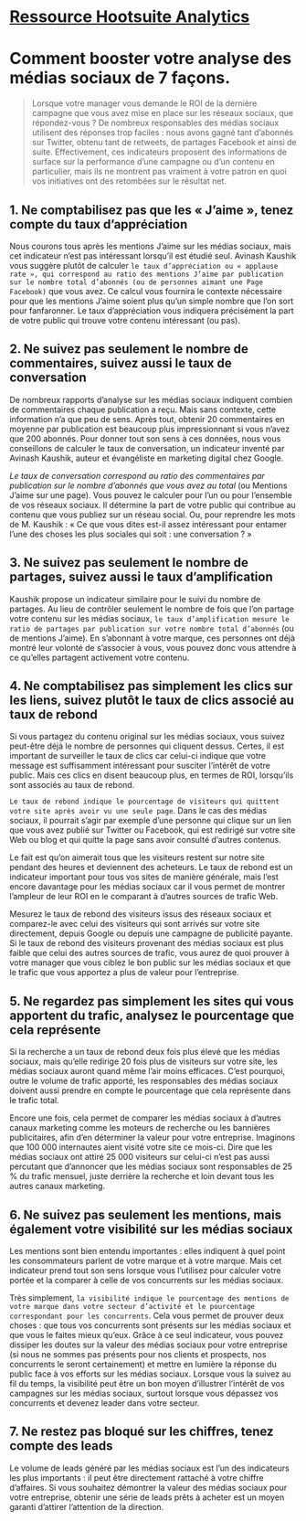 # [Ressource Hootsuite Analytics](https://blog.hootsuite.com/fr/comment-mesurer-les-7-indicateurs-qui-comptent-vraiment-sur-les-reseaux-sociaux/)

# Comment booster votre analyse des médias sociaux de 7 façons.
> Lorsque votre manager vous demande le ROI de la dernière campagne que vous avez mise en place sur les réseaux sociaux, que répondez-vous ? De nombreux responsables des médias sociaux utilisent des réponses trop faciles : nous avons gagné tant d’abonnés sur Twitter, obtenu tant de retweets, de partages Facebook et ainsi de suite. Effectivement, ces indicateurs proposent des informations de surface sur la performance d’une campagne ou d’un contenu en particulier, mais ils ne montrent pas vraiment à votre patron en quoi vos initiatives ont des retombées sur le résultat net.

## 1. Ne comptabilisez pas que les « J’aime », tenez compte du taux d’appréciation
Nous courons tous après les mentions J’aime sur les médias sociaux, mais cet indicateur n’est pas intéressant lorsqu’il est étudié seul. Avinash Kaushik vous suggère plutôt de calculer `le taux d’appréciation ou « applause rate », qui correspond au ratio des mentions J’aime par publication sur le nombre total d’abonnés (ou de personnes aimant une Page Facebook)` que vous avez. Ce calcul vous fournira le contexte nécessaire pour que les mentions J’aime soient plus qu’un simple nombre que l’on sort pour fanfaronner. Le taux d’appréciation vous indiquera précisément la part de votre public qui trouve votre contenu intéressant (ou pas).

## 2. Ne suivez pas seulement le nombre de commentaires, suivez aussi le taux de conversation
De nombreux rapports d’analyse sur les médias sociaux indiquent combien de commentaires chaque publication a reçu. Mais sans contexte, cette information n’a que peu de sens. Après tout, obtenir 20 commentaires en moyenne par publication est beaucoup plus impressionnant si vous n’avez que 200 abonnés. Pour donner tout son sens à ces données, nous vous conseillons de calculer le taux de conversation, un indicateur inventé par Avinash Kaushik, auteur et évangéliste en marketing digital chez Google.

*Le taux de conversation correspond au ratio des commentaires par publication sur le nombre d’abonnés que vous avez au total* (ou Mentions J’aime sur une page). Vous pouvez le calculer pour l’un ou pour l’ensemble de vos réseaux sociaux. Il détermine la part de votre public qui contribue au contenu que vous publiez sur un réseau social. Ou, pour reprendre les mots de M. Kaushik : « Ce que vous dites est-il assez intéressant pour entamer l’une des choses les plus sociales qui soit : une conversation ? »

## 3. Ne suivez pas seulement le nombre de partages, suivez aussi le taux d’amplification
Kaushik propose un indicateur similaire pour le suivi du nombre de partages. Au lieu de contrôler seulement le nombre de fois que l’on partage votre contenu sur les médias sociaux, `le taux d’amplification mesure le ratio de partages par publication sur votre nombre total d’abonnés` (ou de mentions J’aime). En s’abonnant à votre marque, ces personnes ont déjà montré leur volonté de s’associer à vous, vous pouvez donc vous attendre à ce qu’elles partagent activement votre contenu.

## 4. Ne comptabilisez pas simplement les clics sur les liens, suivez plutôt le taux de clics associé au taux de rebond
Si vous partagez du contenu original sur les médias sociaux, vous suivez peut-être déjà le nombre de personnes qui cliquent dessus. Certes, il est important de surveiller le taux de clics car celui-ci indique que votre message est suffisamment intéressant pour susciter l’intérêt de votre public. Mais ces clics en disent beaucoup plus, en termes de ROI, lorsqu’ils sont associés au taux de rebond.

`Le taux de rebond indique le pourcentage de visiteurs qui quittent votre site après avoir vu une seule page`. Dans le cas des médias sociaux, il pourrait s’agir par exemple d’une personne qui clique sur un lien que vous avez publié sur Twitter ou Facebook, qui est redirigé sur votre site Web ou blog et qui quitte la page sans avoir consulté d’autres contenus.

Le fait est qu’on aimerait tous que les visiteurs restent sur notre site pendant des heures et deviennent des acheteurs. Le taux de rebond est un indicateur important pour tous vos sites de manière générale, mais l’est encore davantage pour les médias sociaux car il vous permet de montrer l’ampleur de leur ROI en le comparant à d’autres sources de trafic Web.

Mesurez le taux de rebond des visiteurs issus des réseaux sociaux et comparez-le avec celui des visiteurs qui sont arrivés sur votre site directement, depuis Google ou depuis une campagne de publicité payante. Si le taux de rebond des visiteurs provenant des médias sociaux est plus faible que celui des autres sources de trafic, vous aurez de quoi prouver à votre manager que vous ciblez le bon public sur les médias sociaux et que le trafic que vous apportez a plus de valeur pour l’entreprise.

## 5. Ne regardez pas simplement les sites qui vous apportent du trafic, analysez le pourcentage que cela représente
Si la recherche a un taux de rebond deux fois plus élevé que les médias sociaux, mais qu’elle redirige 20 fois plus de visiteurs sur votre site, les médias sociaux auront quand même l’air moins efficaces. C’est pourquoi, outre le volume de trafic apporté, les responsables des médias sociaux doivent aussi prendre en compte le pourcentage que cela représente dans le trafic total.

Encore une fois, cela permet de comparer les médias sociaux à d’autres canaux marketing comme les moteurs de recherche ou les bannières publicitaires, afin d’en déterminer la valeur pour votre entreprise. Imaginons que 100 000  internautes aient visité votre site ce mois-ci. Dire que les médias sociaux ont attiré 25 000 visiteurs sur celui-ci n’est pas aussi percutant que d’annoncer que les médias sociaux sont responsables de 25 % du trafic mensuel, juste derrière la recherche et loin devant tous les autres canaux marketing.

## 6. Ne suivez pas seulement les mentions, mais également votre visibilité sur les médias sociaux
Les mentions sont bien entendu importantes : elles indiquent à quel point les consommateurs parlent de votre marque et à votre marque. Mais cet indicateur prend tout son sens lorsque vous l’utilisez pour calculer votre portée et la comparer à celle de vos concurrents sur les médias sociaux.

Très simplement, `la visibilité indique le pourcentage des mentions de votre marque dans votre secteur d’activité et le pourcentage correspondant pour les concurrents`. Cela vous permet de prouver deux choses : que tous vos concurrents sont présents sur les médias sociaux et que vous le faites mieux qu’eux. Grâce à ce seul indicateur, vous pouvez dissiper les doutes sur la valeur des médias sociaux pour votre entreprise (si nous ne sommes pas présents pour nos clients et prospects, nos concurrents le seront certainement) et mettre en lumière la réponse du public face à vos efforts sur les médias sociaux. Lorsque vous la suivez au fil du temps, la visibilité peut être un bon moyen d’illustrer l’intérêt de vos campagnes sur les médias sociaux, surtout lorsque vous dépassez vos concurrents et devenez leader dans votre secteur.

## 7. Ne restez pas bloqué sur les chiffres, tenez compte des leads
Le volume de leads généré par les médias sociaux est l’un des indicateurs les plus importants : il peut être directement rattaché à votre chiffre d’affaires. Si vous souhaitez démontrer la valeur des médias sociaux pour votre entreprise, obtenir une série de leads prêts à acheter est un moyen garanti d’attirer l’attention de la direction.
